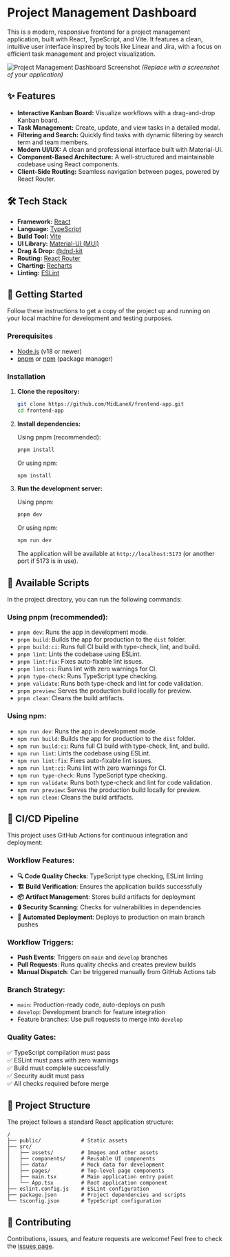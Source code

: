 # Project Management Dashboard

This is a modern, responsive frontend for a project management application, built with React, TypeScript, and Vite. It features a clean, intuitive user interface inspired by tools like Linear and Jira, with a focus on efficient task management and project visualization.

![Project Management Dashboard Screenshot](https://i.imgur.com/YOUR_SCREENSHOT_URL.png) 
*(Replace with a screenshot of your application)*

## ✨ Features

- **Interactive Kanban Board:** Visualize workflows with a drag-and-drop Kanban board.
- **Task Management:** Create, update, and view tasks in a detailed modal.
- **Filtering and Search:** Quickly find tasks with dynamic filtering by search term and team members.
- **Modern UI/UX:** A clean and professional interface built with Material-UI.
- **Component-Based Architecture:** A well-structured and maintainable codebase using React components.
- **Client-Side Routing:** Seamless navigation between pages, powered by React Router.

## 🛠️ Tech Stack

- **Framework:** [React](https://reactjs.org/)
- **Language:** [TypeScript](https://www.typescriptlang.org/)
- **Build Tool:** [Vite](https://vitejs.dev/)
- **UI Library:** [Material-UI (MUI)](https://mui.com/)
- **Drag & Drop:** [@dnd-kit](https://dndkit.com/)
- **Routing:** [React Router](https://reactrouter.com/)
- **Charting:** [Recharts](https://recharts.org/)
- **Linting:** [ESLint](https://eslint.org/)

## 🚀 Getting Started

Follow these instructions to get a copy of the project up and running on your local machine for development and testing purposes.

### Prerequisites

- [Node.js](https://nodejs.org/) (v18 or newer)
- [pnpm](https://pnpm.io/) or [npm](https://www.npmjs.com/) (package manager)

### Installation

1.  **Clone the repository:**
    ```sh
    git clone https://github.com/MidLaneX/frontend-app.git
    cd frontend-app
    ```

2.  **Install dependencies:**
    
    Using pnpm (recommended):
    ```sh
    pnpm install
    ```
    
    Or using npm:
    ```sh
    npm install
    ```

3.  **Run the development server:**
    
    Using pnpm:
    ```sh
    pnpm dev
    ```
    
    Or using npm:
    ```sh
    npm run dev
    ```
    
    The application will be available at `http://localhost:5173` (or another port if 5173 is in use).

## 📜 Available Scripts

In the project directory, you can run the following commands:

### Using pnpm (recommended):
- `pnpm dev`: Runs the app in development mode.
- `pnpm build`: Builds the app for production to the `dist` folder.
- `pnpm build:ci`: Runs full CI build with type-check, lint, and build.
- `pnpm lint`: Lints the codebase using ESLint.
- `pnpm lint:fix`: Fixes auto-fixable lint issues.
- `pnpm lint:ci`: Runs lint with zero warnings for CI.
- `pnpm type-check`: Runs TypeScript type checking.
- `pnpm validate`: Runs both type-check and lint for code validation.
- `pnpm preview`: Serves the production build locally for preview.
- `pnpm clean`: Cleans the build artifacts.

### Using npm:
- `npm run dev`: Runs the app in development mode.
- `npm run build`: Builds the app for production to the `dist` folder.
- `npm run build:ci`: Runs full CI build with type-check, lint, and build.
- `npm run lint`: Lints the codebase using ESLint.
- `npm run lint:fix`: Fixes auto-fixable lint issues.
- `npm run lint:ci`: Runs lint with zero warnings for CI.
- `npm run type-check`: Runs TypeScript type checking.
- `npm run validate`: Runs both type-check and lint for code validation.
- `npm run preview`: Serves the production build locally for preview.
- `npm run clean`: Cleans the build artifacts.

## 🔄 CI/CD Pipeline

This project uses GitHub Actions for continuous integration and deployment:

### Workflow Features:
- **🔍 Code Quality Checks**: TypeScript type checking, ESLint linting
- **🏗️ Build Verification**: Ensures the application builds successfully
- **📦 Artifact Management**: Stores build artifacts for deployment
- **🔒 Security Scanning**: Checks for vulnerabilities in dependencies
- **🚀 Automated Deployment**: Deploys to production on main branch pushes

### Workflow Triggers:
- **Push Events**: Triggers on `main` and `develop` branches
- **Pull Requests**: Runs quality checks and creates preview builds
- **Manual Dispatch**: Can be triggered manually from GitHub Actions tab

### Branch Strategy:
- `main`: Production-ready code, auto-deploys on push
- `develop`: Development branch for feature integration
- Feature branches: Use pull requests to merge into `develop`

### Quality Gates:
✅ TypeScript compilation must pass  
✅ ESLint must pass with zero warnings  
✅ Build must complete successfully  
✅ Security audit must pass  
✅ All checks required before merge  

## 📁 Project Structure

The project follows a standard React application structure:

```
/
├── public/             # Static assets
├── src/
│   ├── assets/         # Images and other assets
│   ├── components/     # Reusable UI components
│   ├── data/           # Mock data for development
│   ├── pages/          # Top-level page components
│   ├── main.tsx        # Main application entry point
│   └── App.tsx         # Root application component
├── eslint.config.js    # ESLint configuration
├── package.json        # Project dependencies and scripts
└── tsconfig.json       # TypeScript configuration
```

## 🤝 Contributing

Contributions, issues, and feature requests are welcome! Feel free to check the [issues page](https://github.com/MidLaneX/frontend-app/issues).

